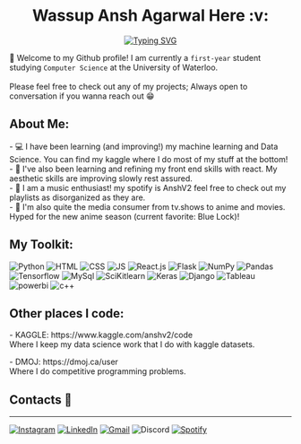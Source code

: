 <div align="center">
<h1>  &nbsp Wassup Ansh Agarwal Here :v: &nbsp </h1>
</div>


<div align="center" width="50">
<a href="https://git.io/typing-svg"><img src="https://readme-typing-svg.demolab.com?font=Playfair&pause=1000&color=FFA500&center=true&width=435&lines=CS+student+at+uWaterloo+;Aspiring+Data+Scientist" alt="Typing SVG" /></a>


<div align="left">

👋 Welcome to my Github profile! I am currently a `first-year` student studying `Computer Science` at the University of Waterloo.<br><br>
Please feel free to check out any of my projects; Always open to conversation if you wanna reach out 😁
  <h2> About Me: </h2>
  <p>
- 💻 I have been learning (and improving!) my machine learning and Data Science. You can find my kaggle where I do most of my stuff at the bottom! 
    <br>
- 🔎 I've also been learning and refining my front end skills with react. My aesthetic skills are improving slowly rest assured. 
        <br>
- 🎵 I am a music enthusiast! my spotify is AnshV2 feel free to check out my playlists as disorganized as they are.
        <br>
- 🎥 I'm also quite the media consumer from tv.shows to anime and movies. Hyped for the new anime season (current favorite: Blue Lock)!</b></u></a>
      </p>

  <h2> My Toolkit: </h2>
<img src="https://img.shields.io/badge/Python-3776AB?style=for-the-badge&logo=python&logoColor=white" alt="Python"></a>
<img src="https://img.shields.io/badge/HTML5-E34F26?style=for-the-badge&logo=html5&logoColor=white" alt="HTML"></a>
<img src="https://img.shields.io/badge/CSS3-1572B6?style=for-the-badge&logo=css3&logoColor=white" alt="CSS"></a>
<img src="https://img.shields.io/badge/JavaScript-323330?style=for-the-badge&logo=javascript&logoColor=F7DF1E" alt="JS"></a>
<img src="https://img.shields.io/badge/React-20232A?style=for-the-badge&logo=react&logoColor=61DAFB" alt="React.js"></a>
<img src="https://img.shields.io/badge/Flask-20232A?style=for-the-badge&logo=flask&logoColor=61DAFB" alt="Flask"></a>
<img src="https://img.shields.io/badge/NumPy-20232A?style=for-the-badge&logo=NumPy&logoColor=61DAFB" alt="NumPy"></a>
<img src="https://img.shields.io/badge/Pandas-20232A?style=for-the-badge&logo=Pandas&logoColor=61DAFB" alt="Pandas"></a>
<img src="https://img.shields.io/badge/Tensorflow-20232A?style=for-the-badge&logo=Tensorflow&logoColor=61DAFB" alt="Tensorflow"></a>
<img src="https://img.shields.io/badge/MySql-20232A?style=for-the-badge&logo=MySql&logoColor=61DAFB" alt="MySql"></a>
<img src="https://img.shields.io/badge/SciKitlearn-20232A?style=for-the-badge&logo=SciKitlearn&logoColor=61DAFB" alt="SciKitlearn"></a>
<img src="https://img.shields.io/badge/Keras-20232A?style=for-the-badge&logo=Keras&logoColor=61DAFB" alt="Keras"></a>
<img src="https://img.shields.io/badge/Django-20232A?style=for-the-badge&logo=Django&logoColor=61DAFB" alt="Django"></a>
<img src="https://img.shields.io/badge/Tableau-20232A?style=for-the-badge&logo=Tableau&logoColor=61DAFB" alt="Tableau"></a>
<img src="https://img.shields.io/badge/powerbi-20232A?style=for-the-badge&logo=powerbi&logoColor=61DAFB" alt="powerbi"></a>
<img src="https://img.shields.io/badge/c++-20232A?style=for-the-badge&logo=c++&logoColor=61DAFB" alt="c++"></a>



  <h2> Other places I code: </h2>
  <p>
- KAGGLE: https://www.kaggle.com/anshv2/code 
    <br>
  Where I keep my data science work that I do with kaggle datasets. 
  <br>
  <p></p>
- DMOJ: https://dmoj.ca/user
        <br>
  Where I do competitive programming problems.</b></u></a>
      </p>

  
 ## Contacts 📝
-------------------
 <a href="https://www.instagram.com/aneeshyboneechyelectric/">![Instagram](https://img.shields.io/badge/AnshV2-%23E4405F.svg?style=for-the-badge&logo=Instagram&logoColor=white)</a> <a href="https://www.linkedin.com/in/ansh-agarwal-81424a219/">![LinkedIn](https://img.shields.io/badge/AnshAgarwal-%231DA1F2.svg?style=for-the-badge&logo=LinkedIn&logoColor=white)</a> <a href="mailto:anshagarwal0419@gmail.com">![Gmail](https://img.shields.io/badge/anshagarwal0419-%23E4405F.svg?style=for-the-badge&logo=Gmail&logoColor=white)</a>
 ![Discord](https://img.shields.io/badge/aneeshyboneechyelectric%234714-%237289DA.svg?style=for-the-badge&logo=discord&logoColor=white)
  <a href="https://open.spotify.com/user/w7bnwefwlpher29usyhbgy408">![Spotify](https://img.shields.io/badge/AnshV2-%38B9AB.svg?style=for-the-badge&logo=spotify&logoColor=white)</a>
